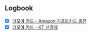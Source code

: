 

## Logbook
- [x] [더모아 카드 - Amazon 기프트카드 충전](things:///show?id=es1vrqQAW599AgsQapA1u)
- [x] [더모아 카드 - KT 선결제](things:///show?id=KWm7zgWGmX4aKopNXxZyKU)